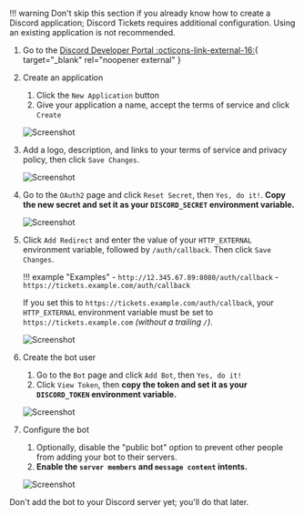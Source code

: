 !!! warning
	Don't skip this section if you already know how to create a Discord application;
	Discord Tickets requires additional configuration.
	Using an existing application is not recommended.

1. Go to the [Discord Developer Portal :octicons-link-external-16:](https://discord.com/developers/applications){ target="_blank" rel="noopener external" }

2. Create an application

	1. Click the `New Application` button
	2. Give your application a name, accept the terms of service and click `Create`

	![Screenshot](/img/discord-application-1.png)
3. Add a logo, description, and links to your terms of service and privacy policy, then click `Save Changes`.
	
	![Screenshot](/img/discord-application-2.png)
4. Go to the `OAuth2` page and click `Reset Secret`, then `Yes, do it!`.
	**Copy the new secret and set it as your `DISCORD_SECRET` environment variable.**

	![Screenshot](/img/discord-application-3.png)
5. Click `Add Redirect` and enter the value of your `HTTP_EXTERNAL` environment variable, followed by `/auth/callback`.
	Then click `Save Changes`.

	!!! example "Examples"
		- `http://12.345.67.89:8080/auth/callback`
		- `https://tickets.example.com/auth/callback`

    If you set this to `https://tickets.example.com/auth/callback`,
    your `HTTP_EXTERNAL` environment variable must be set to `https://tickets.example.com` *(without a trailing `/`)*.

	![Screenshot](/img/discord-application-4.png)
6. Create the bot user

	1. Go to the `Bot` page and click `Add Bot`, then `Yes, do it!`
	2. Click `View Token`, then **copy the token and set it as your `DISCORD_TOKEN` environment variable.**

	![Screenshot](/img/discord-application-5.png)
7. Configure the bot

	1. Optionally, disable the "public bot" option to prevent other people from adding your bot to their servers.
	2. **Enable the `server members` and `message content` intents.**
 
	![Screenshot](/img/discord-application-6.png)

Don't add the bot to your Discord server yet; you'll do that later.